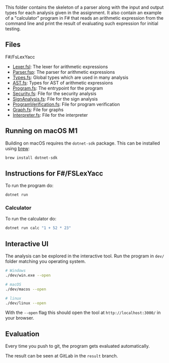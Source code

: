 This folder contains the skeleton of a parser along with the input and output types for each analysis given in the assignment. It also contain an example of a "calculator" program in F# that reads an arithmetic expression from the command line and print the result of evaluating such expression for initial testing.

## Files

F#/FsLexYacc
* [Lexer.fsl](Lexer.fsl): The lexer for arithmetic expressions
* [Parser.fsp](Parser.fsp): The parser for arithmetic expressions
* [Types.fs](Types.fs): Global types which are used in many analysis
* [AST.fs](AST.fs): Types for AST of arithmetic expressions
* [Program.fs](Program.fs): The entrypoint for the program
* [Security.fs](Security.fs): File for the security analysis
* [SignAnalysis.fs](SignAnalysis.fs): File for the sign analysis
* [ProgramVerification.fs](ProgramVerification.fs): File for program verification
* [Graph.fs](Graph.fs): File for graphs
* [Interpreter.fs](Interpreter.fs): File for the interpreter


## Running on macOS M1

Building on macOS requires the `dotnet-sdk` package. This can be installed using [brew](https://brew.sh):

```bash
brew install dotnet-sdk
```

## Instructions for F#/FSLexYacc

To run the program do:

```bash
dotnet run
```

### Calculator

To run the calculator do:

```bash
dotnet run calc "1 + 52 * 23"
```

## Interactive UI

The analysis can be explored in the interactive tool. Run the program in `dev/` folder matching you operating system.

```bash
# Windows
./dev/win.exe --open

# macOS
./dev/macos --open

# linux
./dev/linux --open
```

With the `--open` flag this should open the tool at `http://localhost:3000/` in your browser.

## Evaluation

Every time you push to git, the program gets evaluated automatically.

The result can be seen at GitLab in the `result` branch.
